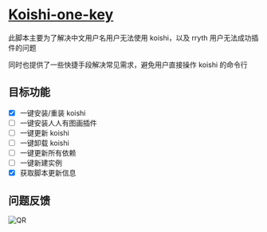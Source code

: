# [Koishi-one-key](https://github.com/MirrorCY/Koishi-one-key)

此脚本主要为了解决中文用户名用户无法使用 koishi，以及 rryth 用户无法成功插件的问题

同时也提供了一些快捷手段解决常见需求，避免用户直接操作 koishi 的命令行

## 目标功能

- [x] 一键安装/重装 koishi
- [ ] 一键安装人人有图画插件
- [ ] 一键更新 koishi
- [ ] 一键卸载 koishi
- [ ] 一键更新所有依赖
- [ ] 一键新建实例
- [x] 获取脚本更新信息

## 问题反馈

![QR](https://simx.elchapo.cn/NovelAI.png)
